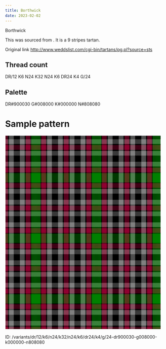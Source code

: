```yaml
---
title: Borthwick
date: 2023-02-02
---
```

Borthwick

This was sourced from <no value>.  It is a 9 stripes tartan.

Original link http://www.weddslist.com/cgi-bin/tartans/pg.pl?source=sts

## Thread count
DR/12 K6 N24 K32 N24 K6 DR24 K4 G/24

## Palette
DR#900030 G#008000 K#000000 N#808080

# Sample pattern

![Tartan detail](tartan.png "DR/12 K6 N24 K32 N24 K6 DR24 K4 G/24 tartan")

ID: /variants/dr/12/k6/n24/k32/n24/k6/dr24/k4/g/24-dr900030-g008000-k000000-n808080